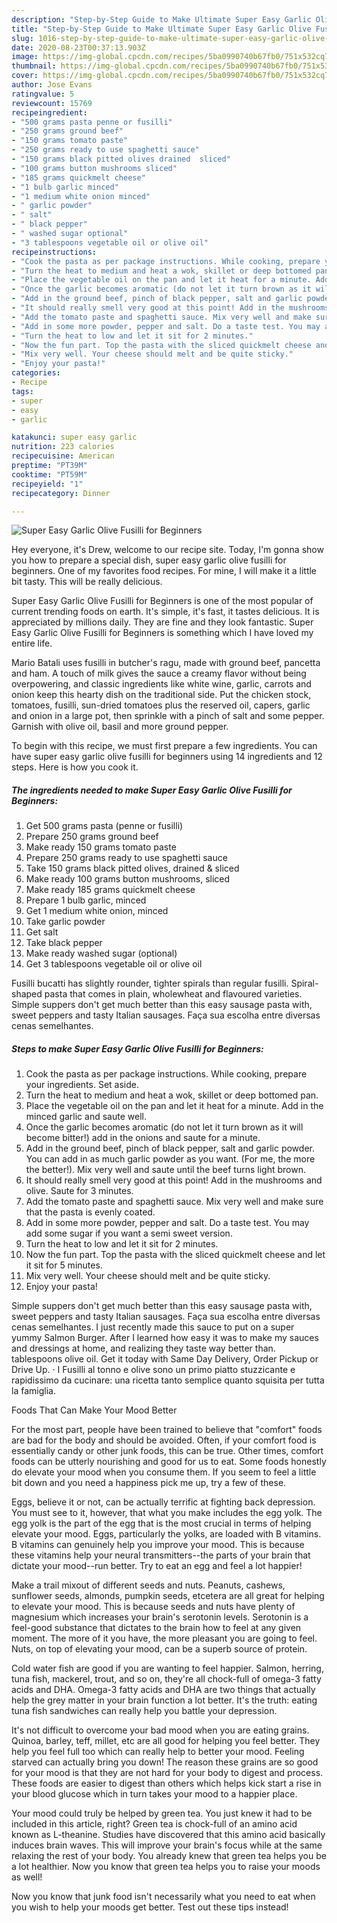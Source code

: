 ```yaml
---
description: "Step-by-Step Guide to Make Ultimate Super Easy Garlic Olive Fusilli for Beginners"
title: "Step-by-Step Guide to Make Ultimate Super Easy Garlic Olive Fusilli for Beginners"
slug: 1016-step-by-step-guide-to-make-ultimate-super-easy-garlic-olive-fusilli-for-beginners
date: 2020-08-23T00:37:13.903Z
image: https://img-global.cpcdn.com/recipes/5ba0990740b67fb0/751x532cq70/super-easy-garlic-olive-fusilli-for-beginners-recipe-main-photo.jpg
thumbnail: https://img-global.cpcdn.com/recipes/5ba0990740b67fb0/751x532cq70/super-easy-garlic-olive-fusilli-for-beginners-recipe-main-photo.jpg
cover: https://img-global.cpcdn.com/recipes/5ba0990740b67fb0/751x532cq70/super-easy-garlic-olive-fusilli-for-beginners-recipe-main-photo.jpg
author: Jose Evans
ratingvalue: 5
reviewcount: 15769
recipeingredient:
- "500 grams pasta penne or fusilli"
- "250 grams ground beef"
- "150 grams tomato paste"
- "250 grams ready to use spaghetti sauce"
- "150 grams black pitted olives drained  sliced"
- "100 grams button mushrooms sliced"
- "185 grams quickmelt cheese"
- "1 bulb garlic minced"
- "1 medium white onion minced"
- " garlic powder"
- " salt"
- " black pepper"
- " washed sugar optional"
- "3 tablespoons vegetable oil or olive oil"
recipeinstructions:
- "Cook the pasta as per package instructions. While cooking, prepare your ingredients. Set aside."
- "Turn the heat to medium and heat a wok, skillet or deep bottomed pan."
- "Place the vegetable oil on the pan and let it heat for a minute. Add in the minced garlic and saute well."
- "Once the garlic becomes aromatic (do not let it turn brown as it will become bitter!) add in the onions and saute for a minute."
- "Add in the ground beef, pinch of black pepper, salt and garlic powder. You can add in as much garlic powder as you want. (For me, the more the better!). Mix very well and saute until the beef turns light brown."
- "It should really smell very good at this point! Add in the mushrooms and olive. Saute for 3 minutes."
- "Add the tomato paste and spaghetti sauce. Mix very well and make sure that the pasta is evenly coated."
- "Add in some more powder, pepper and salt. Do a taste test. You may add some sugar if you want a semi sweet version."
- "Turn the heat to low and let it sit for 2 minutes."
- "Now the fun part. Top the pasta with the sliced quickmelt cheese and let it sit for 5 minutes."
- "Mix very well. Your cheese should melt and be quite sticky."
- "Enjoy your pasta!"
categories:
- Recipe
tags:
- super
- easy
- garlic

katakunci: super easy garlic 
nutrition: 223 calories
recipecuisine: American
preptime: "PT39M"
cooktime: "PT59M"
recipeyield: "1"
recipecategory: Dinner

---
```



![Super Easy Garlic Olive Fusilli for Beginners](https://img-global.cpcdn.com/recipes/5ba0990740b67fb0/751x532cq70/super-easy-garlic-olive-fusilli-for-beginners-recipe-main-photo.jpg)

Hey everyone, it's Drew, welcome to our recipe site. Today, I'm gonna show you how to prepare a special dish, super easy garlic olive fusilli for beginners. One of my favorites food recipes. For mine, I will make it a little bit tasty. This will be really delicious.

Super Easy Garlic Olive Fusilli for Beginners is one of the most popular of current trending foods on earth. It's simple, it's fast, it tastes delicious. It is appreciated by millions daily. They are fine and they look fantastic. Super Easy Garlic Olive Fusilli for Beginners is something which I have loved my entire life.

Mario Batali uses fusilli in butcher&#39;s ragu, made with ground beef, pancetta and ham. A touch of milk gives the sauce a creamy flavor without being overpowering, and classic ingredients like white wine, garlic, carrots and onion keep this hearty dish on the traditional side. Put the chicken stock, tomatoes, fusilli, sun-dried tomatoes plus the reserved oil, capers, garlic and onion in a large pot, then sprinkle with a pinch of salt and some pepper. Garnish with olive oil, basil and more ground pepper.


To begin with this recipe, we must first prepare a few ingredients. You can have super easy garlic olive fusilli for beginners using 14 ingredients and 12 steps. Here is how you cook it.

<!--inarticleads1-->

##### The ingredients needed to make Super Easy Garlic Olive Fusilli for Beginners:

1. Get 500 grams pasta (penne or fusilli)
1. Prepare 250 grams ground beef
1. Make ready 150 grams tomato paste
1. Prepare 250 grams ready to use spaghetti sauce
1. Take 150 grams black pitted olives, drained &amp; sliced
1. Make ready 100 grams button mushrooms, sliced
1. Make ready 185 grams quickmelt cheese
1. Prepare 1 bulb garlic, minced
1. Get 1 medium white onion, minced
1. Take  garlic powder
1. Get  salt
1. Take  black pepper
1. Make ready  washed sugar (optional)
1. Get 3 tablespoons vegetable oil or olive oil


Fusilli bucatti has slightly rounder, tighter spirals than regular fusilli. Spiral-shaped pasta that comes in plain, wholewheat and flavoured varieties. Simple suppers don&#39;t get much better than this easy sausage pasta with, sweet peppers and tasty Italian sausages. Faça sua escolha entre diversas cenas semelhantes. 

<!--inarticleads2-->

##### Steps to make Super Easy Garlic Olive Fusilli for Beginners:

1. Cook the pasta as per package instructions. While cooking, prepare your ingredients. Set aside.
1. Turn the heat to medium and heat a wok, skillet or deep bottomed pan.
1. Place the vegetable oil on the pan and let it heat for a minute. Add in the minced garlic and saute well.
1. Once the garlic becomes aromatic (do not let it turn brown as it will become bitter!) add in the onions and saute for a minute.
1. Add in the ground beef, pinch of black pepper, salt and garlic powder. You can add in as much garlic powder as you want. (For me, the more the better!). Mix very well and saute until the beef turns light brown.
1. It should really smell very good at this point! Add in the mushrooms and olive. Saute for 3 minutes.
1. Add the tomato paste and spaghetti sauce. Mix very well and make sure that the pasta is evenly coated.
1. Add in some more powder, pepper and salt. Do a taste test. You may add some sugar if you want a semi sweet version.
1. Turn the heat to low and let it sit for 2 minutes.
1. Now the fun part. Top the pasta with the sliced quickmelt cheese and let it sit for 5 minutes.
1. Mix very well. Your cheese should melt and be quite sticky.
1. Enjoy your pasta!


Simple suppers don&#39;t get much better than this easy sausage pasta with, sweet peppers and tasty Italian sausages. Faça sua escolha entre diversas cenas semelhantes. I just recently made this sauce to put on a super yummy Salmon Burger. After I learned how easy it was to make my sauces and dressings at home, and realizing they taste way better than. tablespoons olive oil. Get it today with Same Day Delivery, Order Pickup or Drive Up. · I Fusilli al tonno e olive sono un primo piatto stuzzicante e rapidissimo da cucinare: una ricetta tanto semplice quanto squisita per tutta la famiglia. 

Foods That Can Make Your Mood Better


For the most part, people have been trained to believe that "comfort" foods are bad for the body and should be avoided. Often, if your comfort food is essentially candy or other junk foods, this can be true. Other times, comfort foods can be utterly nourishing and good for us to eat. Some foods honestly do elevate your mood when you consume them. If you seem to feel a little bit down and you need a happiness pick me up, try a few of these.

Eggs, believe it or not, can be actually terrific at fighting back depression. You must see to it, however, that what you make includes the egg yolk. The egg yolk is the part of the egg that is the most crucial in terms of helping elevate your mood. Eggs, particularly the yolks, are loaded with B vitamins. B vitamins can genuinely help you improve your mood. This is because these vitamins help your neural transmitters--the parts of your brain that dictate your mood--run better. Try to eat an egg and feel a lot happier!

Make a trail mixout of different seeds and nuts. Peanuts, cashews, sunflower seeds, almonds, pumpkin seeds, etcetera are all great for helping to elevate your mood. This is because seeds and nuts have plenty of magnesium which increases your brain's serotonin levels. Serotonin is a feel-good substance that dictates to the brain how to feel at any given moment. The more of it you have, the more pleasant you are going to feel. Nuts, on top of elevating your mood, can be a superb source of protein.

Cold water fish are good if you are wanting to feel happier. Salmon, herring, tuna fish, mackerel, trout, and so on, they're all chock-full of omega-3 fatty acids and DHA. Omega-3 fatty acids and DHA are two things that actually help the grey matter in your brain function a lot better. It's the truth: eating tuna fish sandwiches can really help you battle your depression. 

It's not difficult to overcome your bad mood when you are eating grains. Quinoa, barley, teff, millet, etc are all good for helping you feel better. They help you feel full too which can really help to better your mood. Feeling starved can actually bring you down! The reason these grains are so good for your mood is that they are not hard for your body to digest and process. These foods are easier to digest than others which helps kick start a rise in your blood glucose which in turn takes your mood to a happier place.

Your mood could truly be helped by green tea. You just knew it had to be included in this article, right? Green tea is chock-full of an amino acid known as L-theanine. Studies have discovered that this amino acid basically induces brain waves. This will improve your brain's focus while at the same relaxing the rest of your body. You already knew that green tea helps you be a lot healthier. Now you know that green tea helps you to raise your moods as well!

Now you know that junk food isn't necessarily what you need to eat when you wish to help your moods get better. Test out  these tips  instead!

